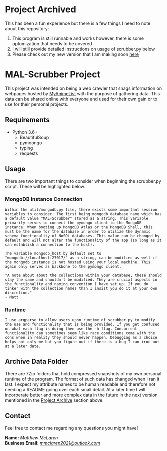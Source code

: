 # Project Archived

This has been a fun experience but there is a few things I need to note about this repository:

1. This program is still runnable and works however, there is some optomization that needs to be covered
2. I will still provide detailed instructions on usage of scrubber.py below
3. Please check out my new version that I am making soon [here](...)

# MAL-Scrubber Project

This project was intended on being a web crawler that snags information on webpages hosted by [MyAnimeList](https://myanimelist.net/#) with the purpose of gathering data. This data can be shared online with everyone and used for their own gain or to use for their personal projects.

## Requirements

* Python 3.6+
    * BeautifulSoup
    * pymoongo
    * typing
    * requests

## Usage

There are two important things to consider when beginning the scrubber.py script. These will be highlighted below:

### MongoDB Instance Connection
    Within the util/mongodb.py file, there exists some important session variables to consider. The first being mongodb_database_name which has a default value "MAL-Scrubber" stored as a string. This variable primarily serves to connect the pymongo client to the MongoDB instance. When booting up MongoDB Atlas or the MongoDB Shell, this must be the name for the database in order to utilize the dynamic schema functionality of NoSQL databases. This value can be changed by default and will not alter the functionality of the app (so long as it can establish a connection to the host).

    The variable mongodb_host by default set to "mongodb://localhost:27017/" as a string, can be modified as well if the mongodb instance is not hosted using your local machine. This again only serves as backbone to the pymongo client.

    "A note about about the collections within your database, these should stay the same and shouldn't be modified. They are crucial aspects in the functionality and naming convention I have set up. If you do tinker with the collection names than I insist you do it at your own discretion."
    - Matt

### Runtime
    I use argparse to allow users upon runtime of scrubber.py to modify the use and functionality that is being provided. If you get confused on what each flag is doing then use the -h flag. Concurrent functionality can sometimes seem like race conditions come with the cons when in reality they should never happen. Debugging as a choice helps not only me but you figure out if there is a bug I can iron out at a later date.

## Archive Data Folder

There are 7Zip folders that hold compressed snapshots of my own personal runtime of the program. The format of such data has changed when I ran it last. I expect my attribute names to be human readable and therefore not needing a README going over each small detail. At a later time I will incorperate better and more complex data in the future in the next version mentioned in the [Project Archive](https://github.com/Dr1p5ter/MAL-scrubber#Project-Archived) section above. 

## Contact

Feel free to contact me regarding any questions you might have!

**Name:** *Matthew McLaren*  
**Business Email:** *mmclaren2021@outlook.com*